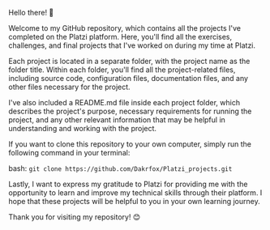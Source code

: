 Hello there! 👋

Welcome to my GitHub repository, which contains all the projects I've completed on the Platzi platform. Here, you'll find all the exercises, challenges, and final projects that I've worked on during my time at Platzi.

Each project is located in a separate folder, with the project name as the folder title. Within each folder, you'll find all the project-related files, including source code, configuration files, documentation files, and any other files necessary for the project.

I've also included a README.md file inside each project folder, which describes the project's purpose, necessary requirements for running the project, and any other relevant information that may be helpful in understanding and working with the project.

If you want to clone this repository to your own computer, simply run the following command in your terminal:

bash:
```git clone https://github.com/Dakrfox/Platzi_projects.git```

Lastly, I want to express my gratitude to Platzi for providing me with the opportunity to learn and improve my technical skills through their platform. I hope that these projects will be helpful to you in your own learning journey.

Thank you for visiting my repository! 😊
